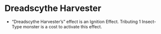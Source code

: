 # Dreadscythe Harvester

*   “Dreadscythe Harvester’s” effect is an Ignition Effect. Tributing 1 Insect-Type monster is a cost to activate this effect.

